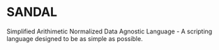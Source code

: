# SANDAL
Simplified Arithimetic Normalized Data Agnostic Language - A scripting language designed to be as simple as possible.
